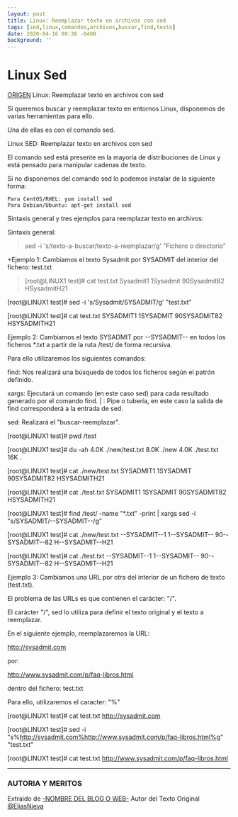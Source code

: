 ```yaml
---
layout: post
title: Linux: Reemplazar texto en archivos con sed
tags: [sed,linux,comandos,archivos,buscar,find,texto]
date: 2020-04-16 09:38 -0400
background: ''
---
```

     
     
     
# Linux Sed
     

[ORIGEN](sysadmit.com)
Linux: Reemplazar texto en archivos con sed

Si queremos buscar y reemplazar texto en entornos Linux, disponemos de varias herramientas para ello.

Una de ellas es con el comando sed.

Linux SED: Reemplazar texto en archivos con sed

El comando sed está presente en la mayoría de distribuciones de Linux y está pensado para manipular cadenas de texto.

Si no disponemos del comando sed lo podemos instalar de la siguiente forma:

    Para CentOS/RHEL: yum install sed
    Para Debian/Ubuntu: apt-get install sed

Sintaxis general y tres ejemplos para reemplazar texto en archivos:

Sintaxis general:

>sed -i 's/texto-a-buscar/texto-a-reemplazar/g' "Fichero o directorio"

+Ejemplo 1: Cambiamos el texto Sysadmit por SYSADMIT del interior del fichero: test.txt

>\[root@LINUX1 test]# cat test.txt
Sysadmit1
1Sysadmit
90Sysadmit82
HSysadmitH21
 

[root@LINUX1 test]# sed -i 's/Sysadmit/SYSADMIT/g' "test.txt"
 

[root@LINUX1 test]# cat test.txt
SYSADMIT1
1SYSADMIT
90SYSADMIT82
HSYSADMITH21


Ejemplo 2: Cambiamos el texto SYSADMIT por --SYSADMIT-- en todos los ficheros *.txt a partir de la ruta /test/ de forma recursiva.

Para ello utilizaremos los siguientes comandos:

find: Nos realizará una búsqueda de todos los ficheros según el patrón definido.

xargs: Ejecutará un comando (en este caso sed) para cada resultado generado por el comando find.
| : Pipe o tubería, en este caso la salida de find corresponderá a la entrada de sed.

sed: Realizará el "buscar-reemplazar".

[root@LINUX1 test]# pwd
/test

[root@LINUX1 test]# du -ah
4.0K    ./new/test.txt
8.0K    ./new
4.0K    ./test.txt
16K     .

[root@LINUX1 test]# cat ./new/test.txt
SYSADMIT1
1SYSADMIT
90SYSADMIT82
HSYSADMITH21

[root@LINUX1 test]# cat ./test.txt
SYSADMIT1
1SYSADMIT
90SYSADMIT82
HSYSADMITH21

[root@LINUX1 test]# find /test/ -name "*.txt" -print | xargs sed -i "s/SYSADMIT/--SYSADMIT--/g"

[root@LINUX1 test]# cat ./new/test.txt
--SYSADMIT--1
1--SYSADMIT--
90--SYSADMIT--82
H--SYSADMIT--H21

[root@LINUX1 test]# cat ./test.txt
--SYSADMIT--1
1--SYSADMIT--
90--SYSADMIT--82
H--SYSADMIT--H21

Ejemplo 3: Cambiamos una URL por otra del interior de un fichero de texto (test.txt).

El problema de las URLs es que contienen el carácter: "/".

El carácter "/", sed lo utiliza para definir el texto original y el texto a reemplazar.

En el siguiente ejemplo, reemplazaremos la URL:

http://sysadmit.com

por:

http://www.sysadmit.com/p/faq-libros.html

dentro del fichero: test.txt

Para ello, utilizaremos el caracter: "%"

[root@LINUX1 test]# cat test.txt
http://sysadmit.com

[root@LINUX1 test]# sed -i "s%http://sysadmit.com%http://www.sysadmit.com/p/faq-libros.html%g" "test.txt"


[root@LINUX1 test]# cat test.txt
http://www.sysadmit.com/p/faq-libros.html
 

     
     
     
     
     
____
### AUTORIA Y MERITOS
     
Extraido de [-NOMBRE DEL BLOG O WEB-](https://)
Autor del Texto Original [@EliasNieva](https://mastodon.social/@eliasNieva)
